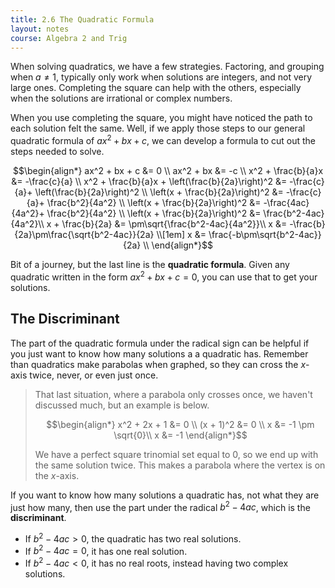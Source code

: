 ```yaml
---
title: 2.6 The Quadratic Formula
layout: notes
course: Algebra 2 and Trig
---
```


When solving quadratics, we have a few strategies. Factoring, and grouping when $a\neq1$, typically only work when solutions are integers, and not very large ones. Completing the square can help with the others, especially when the solutions are irrational or complex numbers.

When you use completing the square, you might have noticed the path to each solution felt the same. Well, if we apply those steps to our general quadratic formula of $ax^2 + bx + c$, we can develop a formula to cut out the steps needed to solve.

$$\begin{align*}
ax^2 + bx + c &= 0 \\
ax^2 + bx &= -c \\
x^2 + \frac{b}{a}x &= -\frac{c}{a} \\
x^2 + \frac{b}{a}x + \left(\frac{b}{2a}\right)^2 &= -\frac{c}{a}+ \left(\frac{b}{2a}\right)^2 \\
\left(x + \frac{b}{2a}\right)^2 &= -\frac{c}{a}+ \frac{b^2}{4a^2} \\
\left(x + \frac{b}{2a}\right)^2 &= -\frac{4ac}{4a^2}+ \frac{b^2}{4a^2} \\
\left(x + \frac{b}{2a}\right)^2 &= \frac{b^2-4ac}{4a^2}\\
x + \frac{b}{2a} &= \pm\sqrt{\frac{b^2-4ac}{4a^2}}\\
x &= -\frac{b}{2a}\pm\frac{\sqrt{b^2-4ac}}{2a} \\[1em]
x &= \frac{-b\pm\sqrt{b^2-4ac}}{2a} \\
\end{align*}$$

Bit of a journey, but the last line is the **quadratic formula**. Given any quadratic written in the form $ax^2+bx+c=0$, you can use that to get your solutions.

## The Discriminant

The part of the quadratic formula under the radical sign can be helpful if you just want to know how many solutions a a quadratic has. Remember than quadratics make parabolas when graphed, so they can cross the $x$-axis twice, never, or even just once.

> That last situation, where a parabola only crosses once, we haven't discussed much, but an example is below.
>
> $$\begin{align*}
x^2 + 2x + 1 &= 0 \\
(x + 1)^2 &= 0 \\
x &= -1 \pm \sqrt{0}\\
x &= -1
\end{align*}$$
>
>We have a perfect square trinomial set equal to 0, so we end up with the same solution twice. This makes a parabola where the vertex is on the $x$-axis.

If you want to know how many solutions a quadratic has, not what they are just how many, then use the part under the radical $b^2-4ac$, which is the **discriminant**.

- If $b^2-4ac>0$, the quadratic has two real solutions.
- If $b^2-4ac=0$, it has one real solution.
- If $b^2-4ac<0$, it has no real roots, instead having two complex solutions.

